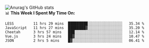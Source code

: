 
![Anurag's GitHub stats](https://github-readme-stats.vercel.app/api?username=supergczh&show_icons=true&theme=radical)
<br />
📊 **This Week I Spent My Time On:**

<!--START_SECTION:waka-->
```text
LESS         11 hrs 29 mins  █████████░░░░░░░░░░░░░░░░   35.34 % 
JavaScript   11 hrs 27 mins  ████████▓░░░░░░░░░░░░░░░░   35.20 % 
Cheetah      3 hrs 57 mins   ███░░░░░░░░░░░░░░░░░░░░░░   12.14 % 
Vue.js       3 hrs 24 mins   ██▓░░░░░░░░░░░░░░░░░░░░░░   10.47 % 
JSON         2 hrs 5 mins    █▓░░░░░░░░░░░░░░░░░░░░░░░   06.41 % 
```
<!--END_SECTION:waka-->
